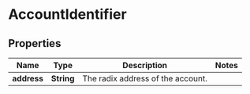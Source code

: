 

# AccountIdentifier


## Properties

Name | Type | Description | Notes
------------ | ------------- | ------------- | -------------
**address** | **String** | The radix address of the account. | 



